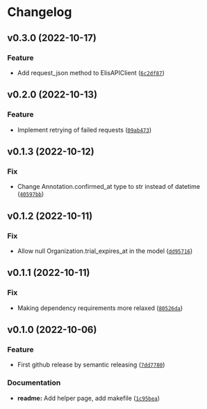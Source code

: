 # Changelog

<!--next-version-placeholder-->

## v0.3.0 (2022-10-17)
### Feature
* Add request_json method to ElisAPIClient ([`6c2df87`](https://github.com/rossumai/rossum-sdk/commit/6c2df874934cc5bc2640aeee074cc57cd9cb4faa))

## v0.2.0 (2022-10-13)
### Feature
* Implement retrying of failed requests ([`09ab473`](https://github.com/rossumai/rossum-sdk/commit/09ab47332fce0c9700107b47ca06d7a1712d653a))

## v0.1.3 (2022-10-12)
### Fix
* Change Annotation.confirmed_at type to str instead of datetime ([`40597bb`](https://github.com/rossumai/rossum-sdk/commit/40597bbc937277c04ebdd08d6422df9acfdf9dc7))

## v0.1.2 (2022-10-11)
### Fix
* Allow null Organization.trial_expires_at in the model ([`dd95716`](https://github.com/rossumai/rossum-sdk/commit/dd95716f0409c2416cc5637879acd0cdb9aa205f))

## v0.1.1 (2022-10-11)
### Fix
* Making dependency requirements more relaxed ([`80526da`](https://github.com/rossumai/rossum-sdk/commit/80526da75647be25c7fed581b7a51b337fc98a55))

## v0.1.0 (2022-10-06)
### Feature
* First github release by semantic releasing ([`7dd7780`](https://github.com/rossumai/rossum-sdk/commit/7dd77806b030994b00027a17de1895142d852e48))

### Documentation
* **readme:** Add helper page, add makefile ([`1c95bea`](https://github.com/rossumai/rossum-sdk/commit/1c95beac020fc3a88086fddb4979366cd6e3e06f))
